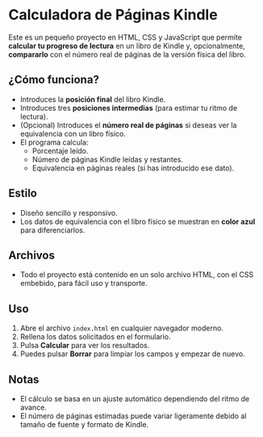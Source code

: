 # Calculadora de Páginas Kindle

Este es un pequeño proyecto en HTML, CSS y JavaScript que permite **calcular tu progreso de lectura** en un libro de Kindle y, opcionalmente, **compararlo** con el número real de páginas de la versión física del libro.

## ¿Cómo funciona?

- Introduces la **posición final** del libro Kindle.
- Introduces tres **posiciones intermedias** (para estimar tu ritmo de lectura).
- (Opcional) Introduces el **número real de páginas** si deseas ver la equivalencia con un libro físico.
- El programa calcula:
  - Porcentaje leído.
  - Número de páginas Kindle leídas y restantes.
  - Equivalencia en páginas reales (si has introducido ese dato).

## Estilo

- Diseño sencillo y responsivo.
- Los datos de equivalencia con el libro físico se muestran en **color azul** para diferenciarlos.

## Archivos

- Todo el proyecto está contenido en un solo archivo HTML, con el CSS embebido, para fácil uso y transporte.

## Uso

1. Abre el archivo `index.html` en cualquier navegador moderno.
2. Rellena los datos solicitados en el formulario.
3. Pulsa **Calcular** para ver los resultados.
4. Puedes pulsar **Borrar** para limpiar los campos y empezar de nuevo.

## Notas

- El cálculo se basa en un ajuste automático dependiendo del ritmo de avance.
- El número de páginas estimadas puede variar ligeramente debido al tamaño de fuente y formato de Kindle.